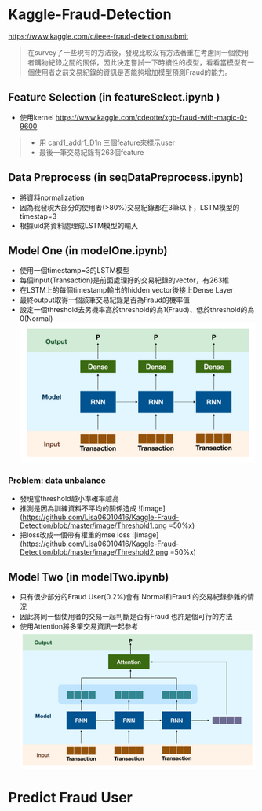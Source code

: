 # Kaggle-Fraud-Detection
https://www.kaggle.com/c/ieee-fraud-detection/submit
>在survey了一些現有的方法後，發現比較沒有方法著重在考慮同一個使用者購物紀錄之間的關係，因此決定嘗試一下時續性的模型，看看當模型有一個使用者之前交易紀錄的資訊是否能夠增加模型預測Fraud的能力。

##  Feature Selection (in featureSelect.ipynb )
- 使用kernel https://www.kaggle.com/cdeotte/xgb-fraud-with-magic-0-9600
> - 用 card1_addr1_D1n 三個feature來標示user
> - 最後一筆交易紀錄有263個feature

## Data Preprocess (in seqDataPreprocess.ipynb)
- 將資料normalization
- 因為我發現大部分的使用者(>80%)交易紀錄都在3筆以下，LSTM模型的timestap=3
- 根據uid將資料處理成LSTM模型的輸入

## Model One (in modelOne.ipynb)
-	使用一個timestamp=3的LSTM模型
-	每個input(Transaction)是前面處理好的交易紀錄的vector，有263維
-	在LSTM上的每個timestamp輸出的hidden vector後接上Dense Layer 
-	最終output取得一個該筆交易紀錄是否為Fraud的機率值
-	設定一個threshold去另機率高於threshold的為1(Fraud)、低於threshold的為0(Normal)
![image](https://github.com/Lisa06010416/Kaggle-Fraud-Detection/blob/master/image/Model%201.png)

### Problem: data unbalance
-	發現當threshold越小準確率越高 
-	推測是因為訓練資料不平均的關係造成
![image](https://github.com/Lisa06010416/Kaggle-Fraud-Detection/blob/master/image/Threshold1.png =50%x)
-	把loss改成一個帶有權重的mse loss
![image](https://github.com/Lisa06010416/Kaggle-Fraud-Detection/blob/master/image/Threshold2.png =50%x)

## Model Two (in modelTwo.ipynb)
-	只有很少部分的Fraud User(0.2%)會有 Normal和Fraud 的交易紀錄參雜的情況
- 因此將同一個使用者的交易一起判斷是否有Fraud 也許是個可行的方法
- 使用Attention將多筆交易資訊一起參考
![image](https://github.com/Lisa06010416/Kaggle-Fraud-Detection/blob/master/image/Model%202.png)

# Predict Fraud User
